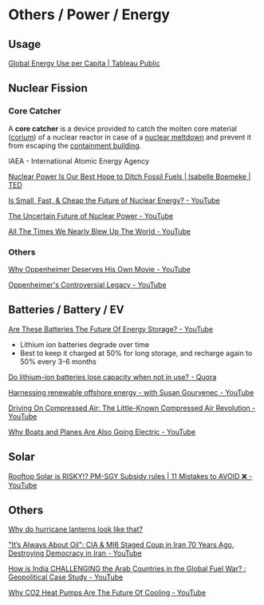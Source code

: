 # Others / Power / Energy

## Usage

[Global Energy Use per Capita | Tableau Public](https://public.tableau.com/app/profile/serena.purslow/viz/MOM23Week33-GlobalEnergyUseperCapita/MOM23W33)

## Nuclear Fission

### Core Catcher

A **core catcher** is a device provided to catch the molten core material ([corium](https://en.wikipedia.org/wiki/Corium_(nuclear_reactor))) of a nuclear reactor in case of a [nuclear meltdown](https://en.wikipedia.org/wiki/Nuclear_meltdown) and prevent it from escaping the [containment building](https://en.wikipedia.org/wiki/Containment_building).

IAEA - International Atomic Energy Agency

[Nuclear Power Is Our Best Hope to Ditch Fossil Fuels | Isabelle Boemeke | TED](https://www.youtube.com/watch?v=ESAaz9v4mSU)

[Is Small, Fast, & Cheap the Future of Nuclear Energy? - YouTube](https://www.youtube.com/watch?v=L31px6rQ-vQ)

[The Uncertain Future of Nuclear Power - YouTube](https://www.youtube.com/watch?v=INl3pCXm6Tw)

[All The Times We Nearly Blew Up The World - YouTube](https://www.youtube.com/watch?v=ILgSesWMUEI)

### Others

[Why Oppenheimer Deserves His Own Movie - YouTube](https://www.youtube.com/watch?v=Xzv84ZdtlE0)

[Oppenheimer's Controversial Legacy - YouTube](https://www.youtube.com/watch?v=nAz6lkosNcA)

## Batteries / Battery / EV

[Are These Batteries The Future Of Energy Storage? - YouTube](https://www.youtube.com/watch?v=n1TBAWlbXKI)

- Lithium ion batteries degrade over time
- Best to keep it charged at 50% for long storage, and recharge again to 50% every 3-6 months

[Do lithium-ion batteries lose capacity when not in use? - Quora](https://www.quora.com/Do-lithium-ion-batteries-lose-capacity-when-not-in-use)

[Harnessing renewable offshore energy - with Susan Gourvenec - YouTube](https://www.youtube.com/watch?v=DqOzsqT9QNQ)

[Driving On Compressed Air: The Little-Known Compressed Air Revolution - YouTube](https://www.youtube.com/watch?v=fFoYPj3Ntzc)

[Why Boats and Planes Are Also Going Electric - YouTube](https://youtu.be/zeYySXlo8js)

## Solar

[Rooftop Solar is RISKY!? PM-SGY Subsidy rules | 11 Mistakes to AVOID ❌️ - YouTube](https://www.youtube.com/watch?v=J1GBqATZBRA)

## Others

[Why do hurricane lanterns look like that?](https://www.youtube.com/watch?v=tURHTuKHBZs)

["It’s Always About Oil": CIA & MI6 Staged Coup in Iran 70 Years Ago, Destroying Democracy in Iran - YouTube](https://www.youtube.com/watch?v=7coh9-MpFJo)

[How is India CHALLENGING the Arab Countries in the Global Fuel War? : Geopolitical Case Study - YouTube](https://www.youtube.com/watch?v=sr7BIdpcG10)

[Why CO2 Heat Pumps Are The Future Of Cooling - YouTube](https://www.youtube.com/watch?v=npqzHpeIvhM)
